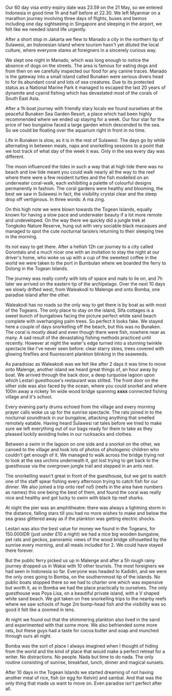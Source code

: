 Our 60 day visa *entry* expiry date was 23.59 on the 21 May, so we entered Indonesia in good time 1h and half before at 22.30. We left Myanmar on a marathon journey involving three days of flights, buses and bemos including one day sightseeing in Singapore and sleeping in the airport, we felt like we needed island life urgently.

After a short stop in Jakarta we flew to Manado a city in the northern tip of Sulawesi, an Indonesian island where tourism hasn't yet diluted the local culture, where everyone stares at foreigners in a sincerely curious way.

We slept one night in Manado, which was long enough to notice the absence of dogs on the streets. The area is famous for eating dogs and from then on we carefully inspected our food for any canine traces. Manado is the gateway into a small island called Bunaken were serious divers head to for its abundant coral and lots of sea creatures. Due to its protected status as a National Marine Park it managed to escaped the last 20 years of dynamite and cyanid fishing which has devastated most of the corals of South East Asia.

After a 1h boat journey with friendly stary locals we found ourselves at the peaceful Bunaken Sea Garden Resort, a place which had been highly recommended where we ended up staying for a week. Our four star for the price of two bungalow faced a large garden which descended to the sea. So we could be floating over the aquarium right in front in no time.

Life in Bunaken is slow, as it is in the rest of Sulawesi. The days go by while alternating in between meals, naps and snorkelling sessions to a point that we lost track of what day of the week it was. Only in the sea every day was different.

The moon influenced the tides in such a way that at high tide there was no beach and low tide meant you could walk nearly all the way to the reef where there were a few resident turtles and the fish modelled on an underwater coral-walk, each exhibiting a palette of colourful designs permanently in fashion. The coral gardens were healthy and blooming, the best we saw in Sulawesi in fact, the visibility crystal clear and the steep drop off vertiginous. In three words: A ma zing.

On this high note we were blown towards the Togean Islands, equally known for having a slow pace and underwater beauty if a lot more remote and undeveloped. On the way there we quickly did a jungle trek at Tongkoko Nature Reserve, hung out with very sociable black macaques and managed to spot the cute nocturnal tarsiers returning to their sleeping tree in the morning.

Its not easy to get there. After a hellish 12h car journey to a city called Gorontalo and a much nicer one with an invitation to stay the night at our driver's home, who woke us up with a cup of the sweetest coffee in the world we were taken to the port in Bumbulan where we boarded the ferry to Dolong in the Togean Islands.

The journey was really comfy with lots of space and mats to lie on, and 7h later we arrived on the eastern tip of the archipelago. Over the next 10 days we slowly drifted west, from Waleakodi to Malenge and onto Bomba, one paradise island after the other.

Waleakodi has no roads so the only way to get there is by boat as with most of the Togeans. The only place to stay on the island, Sifa cottages is a sweet bunch of bungalows facing the picture perfect white sand beach complete with overhanging palm trees. So perfect it looks fake. We stayed here a couple of days snorkelling off the beach, but this was no Bunaken. The coral is mostly dead and even though there were fish, nowhere near as many. A sad result of the devastating fishing methods practiced until recently. However at night the water's edge turned into a stunning twinkle spectacle like I've never seen before: clear starry skies, trees covered with glowing fireflies and fluorescent plankton blinking in the seaweeds.

As paradisiac as Waleakodi was we felt like after 2 days it was time to move onto Malenge, another island we heard great things of, an hour away by boat. We arrived through the back door, a deep turquoise lagoon upon which Lestari guesthouse's restaurant was stilted. The front door on the other side was also faced by the ocean, where you could snorkel and where 100m away a rickety 1m wide wood bridge spanning **xxxx** connected fishing village and it's school.

Every evening party drums echoed from the village and every morning prayer calls woke us up for the sunrise spectacle. The rats joined in to the nocturnal soundtrack in our bungalow, attacking anything that smelled remotely eatable. Having heard Sulawesi rat tales before we tried to make sure we left everything out of our bags ready for them to take as they pleased luckily avoiding holes in our rucksacks and clothes.

Between a swim in the lagoon on one side and a snorkel on the other, we canoed to the village and took lots of photos of photogenic children who couldn't get enough of it. We managed to walk across the bridge trying not to look at the sea urchins underneath it, got lost trying to get back to the guesthouse via the overgrown jungle trail and stepped in an ants nest.

The snorkelling wasn't great in front of the guesthouse, but we got to watch one of the staff spear fishing every afternoon trying to catch fish for our dinner. We also joined a trip onto reef no5 (reefs in the area have numbers as names) this one being the best of them, and found the coral was really nice and healthy and got lucky to swim with black tip reef sharks.

At night the pier was an amphitheatre: there was always a lightning storm in the distance, falling stars till you had no more wishes to make and below the sea grass glittered away as if the plankton was getting electric shocks.

Lestari was also the best value for money we found in the Togeans, for 150.000IDR (just under £10 a night) we had a nice big wooden bungalow, pet rats and geckos, panoramic views of the wood bridge silhouetted by the sunrise every morning, and all meals included for 2. We could have stayed there forever.

But the public ferry picked us up in Malenge and after a 5h rough rainy journey dropped us in Wakai with 10 other tourists. The most foreigners we had seen in Indonesia so far. Everyone was headed to Kadidiri, and we were the only ones going to Bomba, on the southernmost tip of the islands. No public boats stopped there so we had to charter one which was expensive but worth it, as in Bomba we had the place practically to ourselves. The only guesthouse was Poya Lisa, on a beautiful private island, with a V shaped white sand beach. We got taken on free snorkelling trips to the nearby reefs where we saw schools of huge 2m bump-head fish and the visibility was so good it felt like a zoomed in lens.

At night we found out that the shimmering plankton also lived in the sand and experimented with that some more. We also befriended some more rats, but these guys had a taste for cocoa butter and soap and munched through ours all night.

Bomba was the sort of place I always imagined when I thought of hiding from the world and the kind of place that would make a perfect retreat for a writer. No distractions. No people. Nada but time to do nada. The only routine consisting of sunrise, breakfast, lunch, dinner and magical sunsets.

After 10 days in the Togean Islands we started dreaming of not having another meal of rice, fish (or egg for Kelvin) and sambal. And that was the only thing that made us want to move on. Even paradise isn't perfect after all.